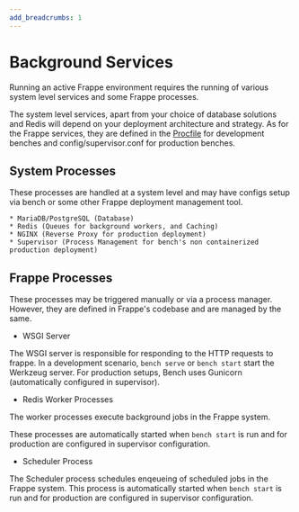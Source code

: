```yaml
---
add_breadcrumbs: 1
---
```

# Background Services

Running an active Frappe environment requires the running of various system
level services and some Frappe processes.

The system level services, apart from your choice of database solutions and
Redis will depend on your deployment architecture and strategy. As for the
Frappe services, they are defined in the
[Procfile](/docs/user/en/bench/resources/bench-procfile) for development benches
and config/supervisor.conf for production benches.

System Processes
-----------------

These processes are handled at a system level and may have configs setup via
bench or some other Frappe deployment management tool.

    * MariaDB/PostgreSQL (Database)
    * Redis (Queues for background workers, and Caching)
    * NGINX (Reverse Proxy for production deployment)
    * Supervisor (Process Management for bench's non containerized production deployment)

Frappe Processes
----------------

These processes may be triggered manually or via a process manager. However,
they are defined in Frappe's codebase and are managed by the same.

* WSGI Server

The WSGI server is responsible for responding to the HTTP requests to frappe. In
a development scenario, `bench serve` or `bench start` start the Werkzeug server.
For production setups, Bench uses Gunicorn (automatically configured in supervisor).

* Redis Worker Processes

The worker processes execute background jobs in the Frappe system.

These processes are automatically started when `bench start` is run and for production
are configured in supervisor configuration.

* Scheduler Process

The Scheduler process schedules enqeueing of scheduled jobs in the Frappe
system. This process is automatically started when `bench start` is run and for
production are configured in supervisor configuration.
